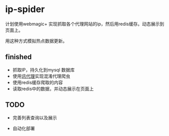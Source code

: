 # ip-spider
计划使用webmagic+ 实现抓取各个代理网站的ip，然后用redis缓存。动态展示到页面上。

用这种方式模拟热点数据更新。
## finished
* 抓取IP，持久化到mysql 数据库
* 使用[讯代理][1]实现混淆代理爬虫
* 使用redis缓存爬取的内容
* 读取redis中的数据，并动态展示在页面上
## TODO
* 完善列表查询以及展示
* 自动化部署

  [1]: http://www.xdaili.cn
